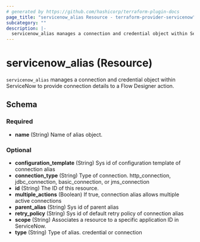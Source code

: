 ```yaml
---
# generated by https://github.com/hashicorp/terraform-plugin-docs
page_title: "servicenow_alias Resource - terraform-provider-servicenow"
subcategory: ""
description: |-
  servicenow_alias manages a connection and credential object within ServiceNow to provide connection details to a Flow Designer action.
---
```


# servicenow_alias (Resource)

`servicenow_alias` manages a connection and credential object within ServiceNow to provide connection details to a Flow Designer action.



<!-- schema generated by tfplugindocs -->
## Schema

### Required

- **name** (String) Name of alias object.

### Optional

- **configuration_template** (String) Sys id of configuration template of connection alias
- **connection_type** (String) Type of connection. http_connection, jdbc_connection, basic_connection, or jms_connection
- **id** (String) The ID of this resource.
- **multiple_actions** (Boolean) If true, connection alias allows multiple active connections
- **parent_alias** (String) Sys id of parent alias
- **retry_policy** (String) Sys id of default retry policy of connection alias
- **scope** (String) Associates a resource to a specific application ID in ServiceNow.
- **type** (String) Type of alias. credential or connection


